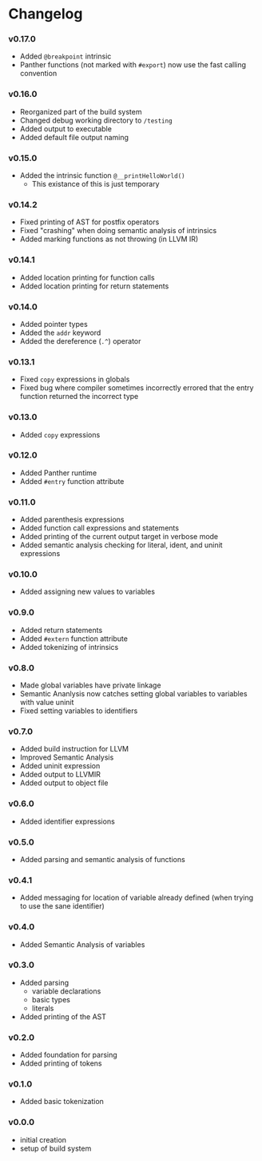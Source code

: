 # Changelog

### v0.17.0
- Added `@breakpoint` intrinsic
- Panther functions (not marked with `#export`) now use the fast calling convention

### v0.16.0
- Reorganized part of the build system
- Changed debug working directory to `/testing`
- Added output to executable
- Added default file output naming

### v0.15.0
- Added the intrinsic function `@__printHelloWorld()`
	- This existance of this is just temporary

### v0.14.2
- Fixed printing of AST for postfix operators
- Fixed "crashing" when doing semantic analysis of intrinsics
- Added marking functions as not throwing (in LLVM IR)

### v0.14.1
- Added location printing for function calls
- Added location printing for return statements

### v0.14.0
- Added pointer types
- Added the `addr` keyword
- Added the dereference (`.^`) operator 

### v0.13.1
- Fixed `copy` expressions in globals
- Fixed bug where compiler sometimes incorrectly errored that the entry function returned the incorrect type

### v0.13.0
- Added `copy` expressions

### v0.12.0
- Added Panther runtime
- Added `#entry` function attribute

### v0.11.0
- Added parenthesis expressions
- Added function call expressions and statements
- Added printing of the current output target in verbose mode
- Added semantic analysis checking for literal, ident, and uninit expressions

### v0.10.0
- Added assigning new values to variables

### v0.9.0
- Added return statements
- Added `#extern` function attribute
- Added tokenizing of intrinsics

### v0.8.0
- Made global variables have private linkage
- Semantic Ananlysis now catches setting global variables to variables with value uninit
- Fixed setting variables to identifiers

### v0.7.0
- Added build instruction for LLVM
- Improved Semantic Analysis
- Added uninit expression
- Added output to LLVMIR
- Added output to object file

### v0.6.0
- Added identifier expressions

### v0.5.0
- Added parsing and semantic analysis of functions

### v0.4.1
- Added messaging for location of variable already defined (when trying to use the sane identifier)

### v0.4.0
- Added Semantic Analysis of variables

### v0.3.0
- Added parsing
	- variable declarations
	- basic types
	- literals
- Added printing of the AST

### v0.2.0
- Added foundation for parsing
- Added printing of tokens

### v0.1.0
- Added basic tokenization

### v0.0.0
- initial creation
- setup of build system